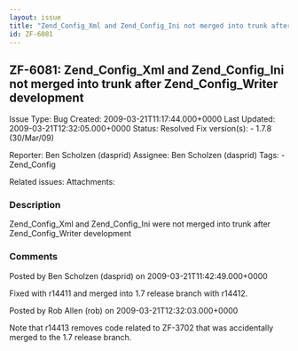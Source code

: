 ```yaml
---
layout: issue
title: "Zend_Config_Xml and Zend_Config_Ini not merged into trunk after Zend_Config_Writer development"
id: ZF-6081
---
```


ZF-6081: Zend\_Config\_Xml and Zend\_Config\_Ini not merged into trunk after Zend\_Config\_Writer development
-------------------------------------------------------------------------------------------------------------

 Issue Type: Bug Created: 2009-03-21T11:17:44.000+0000 Last Updated: 2009-03-21T12:32:05.000+0000 Status: Resolved Fix version(s): - 1.7.8 (30/Mar/09)
 
 Reporter:  Ben Scholzen (dasprid)  Assignee:  Ben Scholzen (dasprid)  Tags: - Zend\_Config
 
 Related issues: 
 Attachments: 
### Description

Zend\_Config\_Xml and Zend\_Config\_Ini were not merged into trunk after Zend\_Config\_Writer development

 

 

### Comments

Posted by Ben Scholzen (dasprid) on 2009-03-21T11:42:49.000+0000

Fixed with r14411 and merged into 1.7 release branch with r14412.

 

 

Posted by Rob Allen (rob) on 2009-03-21T12:32:03.000+0000

Note that r14413 removes code related to ZF-3702 that was accidentally merged to the 1.7 release branch.

 

 
